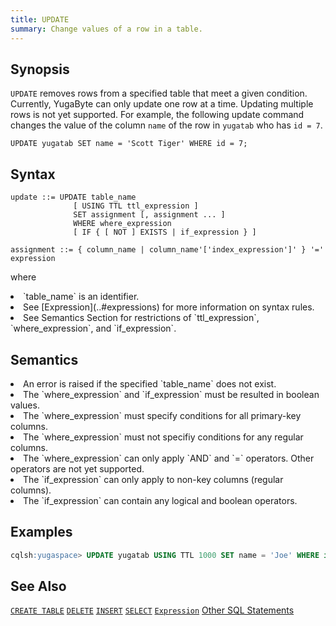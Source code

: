 ```yaml
---
title: UPDATE
summary: Change values of a row in a table.
---
```

<style>
table {
  float: left;
}
#ptodo {
  color: red
}
</style>

## Synopsis
`UPDATE` removes rows from a specified table that meet a given condition. Currently, YugaByte can only update one row at a time. Updating multiple rows is not yet supported. For example, the following update command changes the value of the column `name` of the row in `yugatab` who has `id = 7`.

`UPDATE yugatab SET name = 'Scott Tiger' WHERE id = 7;`

## Syntax
```
update ::= UPDATE table_name
              [ USING TTL ttl_expression ]
              SET assignment [, assignment ... ]
              WHERE where_expression
              [ IF { [ NOT ] EXISTS | if_expression } ]

assignment ::= { column_name | column_name'['index_expression']' } '=' expression
```
where
  <li>`table_name` is an identifier.</li>
  <li>See [Expression](..#expressions) for more information on syntax rules.</li>
  <li>See Semantics Section for restrictions of `ttl_expression`, `where_expression`, and `if_expression`.</li>

## Semantics
<li>An error is raised if the specified `table_name` does not exist.</li>
<li>The `where_expression` and `if_expression` must be resulted in boolean values.</li>
<li>The `where_expression` must specify conditions for all primary-key columns.</li>
<li>The `where_expression` must not specifiy conditions for any regular columns.</li>
<li>The `where_expression` can only apply `AND` and `=` operators. Other operators are not yet supported.</li>
<li>The `if_expression` can only apply to non-key columns (regular columns).</li>
<li>The `if_expression` can contain any logical and boolean operators.</li>

## Examples
``` sql
cqlsh:yugaspace> UPDATE yugatab USING TTL 1000 SET name = 'Joe' WHERE id = 7;
```

## See Also

[`CREATE TABLE`](../ddl_create_table)
[`DELETE`](../dml_delete)
[`INSERT`](../dml_insert)
[`SELECT`](../dml_select)
[`Expression`](..#expressions)
[Other SQL Statements](..)
